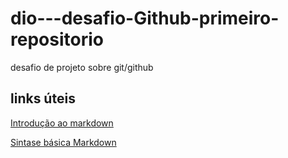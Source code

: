 # dio---desafio-Github-primeiro-repositorio
desafio de projeto sobre git/github
## links úteis 
  [Introdução ao markdown](https://www.markdownguide.org/getting-started/)
  
  [Sintase básica Markdown](https://www.markdownguide.org/basic-syntax/)
